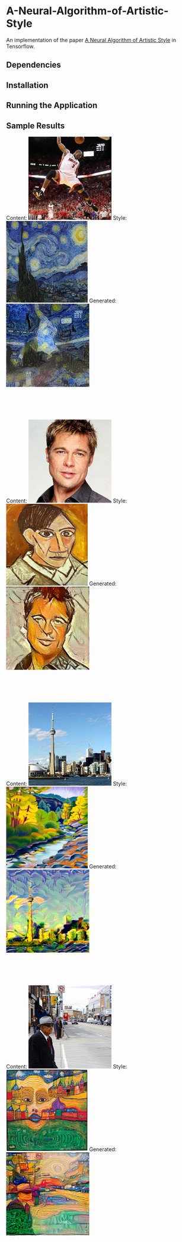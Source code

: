A-Neural-Algorithm-of-Artistic-Style
======================================

An implementation of the paper [A Neural Algorithm of Artistic Style](https://arxiv.org/abs/1508.06576) in Tensorflow.

Dependencies
--------------------


Installation
-----------------


Running the Application
--------------

Sample Results
----------------------
Content: ![](/samples/DwadeStarry/Dwade.png) Style: <img src="/samples/DwadeStarry/starry.jpeg" width="220" height="220">  Generated: ![](/samples/DwadeStarry/DwadeStarry.png)
<br><br><br><br><br><br>
Content: ![](/samples/BradPicasso/Brad.png) Style: <img src="/samples/BradPicasso/Picasso.jpeg" width="220" height="220"> Generated: ![](/samples/BradPicasso/BradPicasso.png)
<br><br><br><br><br><br>
Content: ![](/samples/TorontoTrees/Toronto.png) Style: <img src="/samples/TorontoTrees/Trees.jpg" width="220" height="220"> Generated: ![](/samples/TorontoTrees/TorontoTrees.png)
<br><br><br><br><br><br>
Content: ![](/samples/StreetFace/Street.png)  Style: <img src="/samples/StreetFace/Face.jpeg" width="220" height="220"> Generated: ![](/samples/StreetFace/StreetFace.png)


